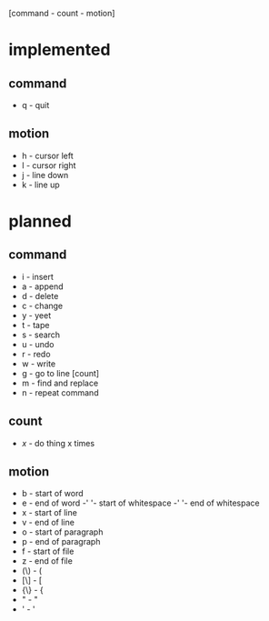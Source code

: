 [command - count - motion]

# implemented

## command

- q - quit

## motion

- h - cursor left
- l - cursor right
- j - line down
- k - line up

# planned

## command

- i - insert
- a - append
- d - delete
- c - change
- y - yeet
- t - tape
- s - search
- u - undo
- r - redo
- w - write
- g - go to line [count]
- m - find and replace
- n - repeat command

## count

- *x* - do thing x times

## motion

- b - start of word
- e - end of word
-' '- start of whitespace
-' '- end of whitespace
- x - start of line
- v - end of line
- o - start of paragraph
- p - end of paragraph
- f - start of file
- z - end of file
- (\\) - (
- [\\] - [
- {\\} - {
- " - "
- ' - '
